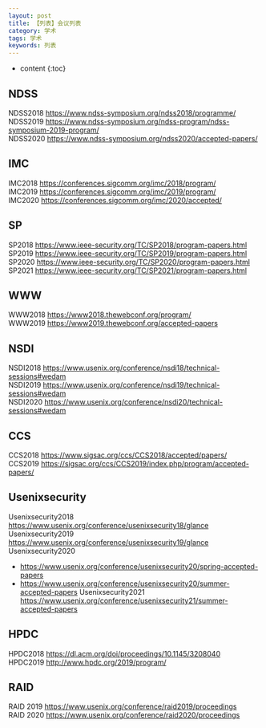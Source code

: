 ```yaml
---
layout: post
title: 【列表】会议列表
category: 学术
tags: 学术
keywords: 列表
---
```

* content
{:toc}

## NDSS
NDSS2018 <https://www.ndss-symposium.org/ndss2018/programme/>  
NDSS2019 <https://www.ndss-symposium.org/ndss-program/ndss-symposium-2019-program/>  
NDSS2020 <https://www.ndss-symposium.org/ndss2020/accepted-papers/>

## IMC
IMC2018 <https://conferences.sigcomm.org/imc/2018/program/>  
IMC2019 <https://conferences.sigcomm.org/imc/2019/program/>  
IMC2020 <https://conferences.sigcomm.org/imc/2020/accepted/>

## SP

SP2018 <https://www.ieee-security.org/TC/SP2018/program-papers.html>  
SP2019 <https://www.ieee-security.org/TC/SP2019/program-papers.html>
SP2020 <https://www.ieee-security.org/TC/SP2020/program-papers.html>
SP2021 <https://www.ieee-security.org/TC/SP2021/program-papers.html>


## WWW
WWW2018 <https://www2018.thewebconf.org/program/>  
WWW2019 <https://www2019.thewebconf.org/accepted-papers>  

## NSDI
NSDI2018 <https://www.usenix.org/conference/nsdi18/technical-sessions#wedam>  
NSDI2019 <https://www.usenix.org/conference/nsdi19/technical-sessions#wedam>  
NSDI2020 <https://www.usenix.org/conference/nsdi20/technical-sessions#wedam>

## CCS
CCS2018 <https://www.sigsac.org/ccs/CCS2018/accepted/papers/>  
CCS2019 <https://sigsac.org/ccs/CCS2019/index.php/program/accepted-papers/>

## Usenixsecurity
Usenixsecurity2018 <https://www.usenix.org/conference/usenixsecurity18/glance>  
Usenixsecurity2019 <https://www.usenix.org/conference/usenixsecurity19/glance>  
Usenixsecurity2020
- <https://www.usenix.org/conference/usenixsecurity20/spring-accepted-papers>  
- <https://www.usenix.org/conference/usenixsecurity20/summer-accepted-papers>
Usenixsecurity2021 <https://www.usenix.org/conference/usenixsecurity21/summer-accepted-papers>

## HPDC
HPDC2018 <https://dl.acm.org/doi/proceedings/10.1145/3208040>  
HPDC2019 <http://www.hpdc.org/2019/program/>

## RAID

RAID 2019 <https://www.usenix.org/conference/raid2019/proceedings>  
RAID 2020 <https://www.usenix.org/conference/raid2020/proceedings>
